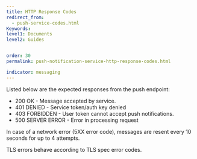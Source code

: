 ```yaml
---
title: HTTP Response Codes
redirect_from:
  - push-service-codes.html
Keywords:
level1: Documents
level2: Guides


order: 30
permalink: push-notification-service-http-response-codes.html

indicator: messaging
---
```


Listed below are the expected responses from the push endpoint:

- 200 OK - Message accepted by service.
- 401 DENIED - Service token/auth key denied
- 403 FORBIDDEN - User token cannot accept push notifications.
- 500 SERVER ERROR - Error in processing request

In case of a network error (5XX error code), messages are resent every 10 seconds for up to 4
attempts.

TLS errors behave according to TLS spec error codes.
